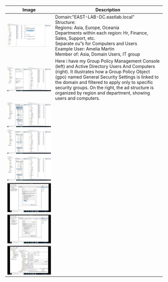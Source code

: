 
| Image                       | Description                                                                                                                                                                                                                                                                                                                                                               |
| --------------------------- | ------------------------------------------------------------------------------------------------------------------------------------------------------------------------------------------------------------------------------------------------------------------------------------------------------------------------------------------------------------------------- |
| ![](AD-user-computers.png)  | Domain:"EAST-LAB-DC.eastlab.local"<br>Structure:<br>Regions: Asia, Europe, Oceania<br>Departments within each region: Hr, Finance, Sales, Support, etc.<br>Separate ou”s for Computers and Users<br>Example User: Amelia Martin<br>Member of: Asia, Domain Users, IT group                                                                                                |
| ![](GPM-AD.png)             | Here i have my Group Policy Management Console (left) and Active Directory Users And Computers (right). It illustrates how a Group Policy Object (gpo) named General Security Settings is linked to the domain and filtered to apply only to specific security groups. On the right, the ad structure is organized by region and department, showing users and computers. |
| ![](GeneralSettings-AD.png) |                                                                                                                                                                                                                                                                                                                                                                           |
| ![](AD-in-GPO.png)          |                                                                                                                                                                                                                                                                                                                                                                           |
| ![](AD-03.png)              |                                                                                                                                                                                                                                                                                                                                                                           |
| ![](Quotas.png)             |                                                                                                                                                                                                                                                                                                                                                                           |
| ![](FileScreens.png)        |                                                                                                                                                                                                                                                                                                                                                                           |
| ![](HR-Access-Deny.png)     |                                                                                                                                                                                                                                                                                                                                                                           |
